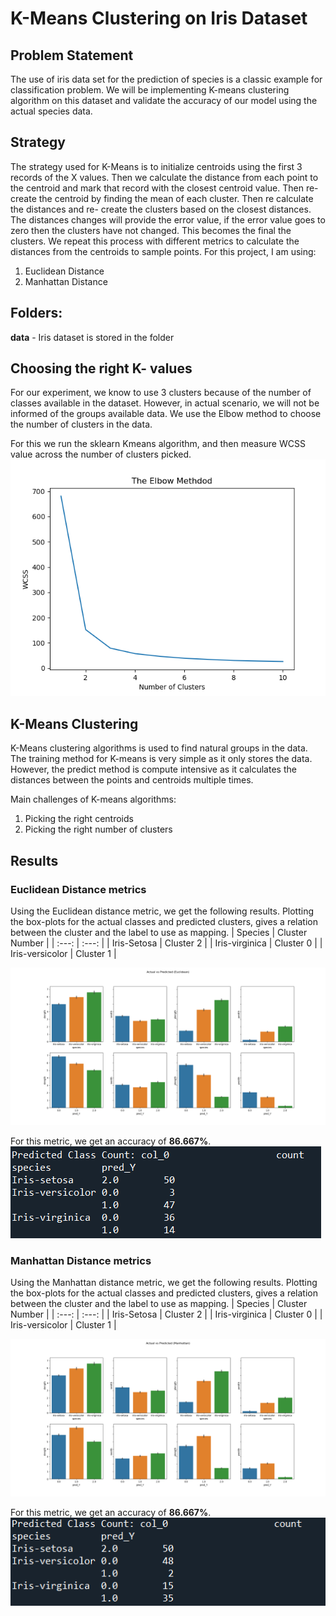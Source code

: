 # K-Means Clustering on Iris Dataset

## Problem Statement
The use of iris data set for the prediction of species is a classic example for classification problem.
We will be implementing K-means clustering algorithm on this dataset and validate the accuracy of our model using the actual species data.

## Strategy
The strategy used for K-Means is to initialize centroids using the first 3 records of the X values. Then we calculate the distance from each point to the centroid and mark that record with the closest centroid value. Then re-create the centroid by finding the mean of each cluster. Then re calculate the distances and re- create the clusters based on the closest distances. The distances changes will provide the error value, if the error value goes to zero then the clusters have not changed. This becomes the final the clusters.
We repeat this process with different metrics to calculate the distances from the centroids to sample points. For this project, I am using:
1.	Euclidean Distance
2.	Manhattan Distance

## Folders:
**data** - Iris dataset is stored in the folder

## Choosing the right K- values
For our experiment, we know to use 3 clusters because of the number of classes available in the dataset.
However, in actual scenario, we will not be informed of the groups available data.
We use the Elbow method to choose the number of clusters in the data.

For this we run the sklearn Kmeans algorithm, and then measure WCSS value across the number of clusters picked.
![The Elbow Method](https://github.com/agx01/iris_kmeans/blob/main/ElbowMethod.png?raw=true)


## K-Means Clustering
K-Means clustering algorithms is used to find natural groups in the data.
The training method for K-means is very simple as it only stores the data. However, the predict method is compute intensive as it calculates the distances between the points and centroids multiple times.

Main challenges of K-means algorithms:
1. Picking the right centroids
2. Picking the right number of clusters

## Results

### Euclidean Distance metrics

Using the Euclidean distance metric, we get the following results. Plotting the box-plots for the actual classes and predicted clusters, gives a relation between the cluster and the label to use as mapping.
| Species | Cluster Number |
| :---: | :---: |
| Iris-Setosa | Cluster 2 |
| Iris-virginica | Cluster 0 |
| Iris-versicolor | Cluster 1 |

![Box Plot of Features (Euclidean Distance)](https://github.com/agx01/iris_kmeans/blob/main/EuclideanDistance.png?raw=true)
    
For this metric, we get an accuracy of **86.667%**.
![Results of Euclidean Metric](https://github.com/agx01/iris_kmeans/blob/main/Euclidean_results.png?raw=true)
    
### Manhattan Distance metrics

Using the Manhattan distance metric, we get the following results. Plotting the box-plots for the actual classes and predicted clusters, gives a relation between the cluster and the label to use as mapping.
| Species | Cluster Number |
| :---: | :---: |
| Iris-Setosa | Cluster 2 |
| Iris-virginica | Cluster 0 |
| Iris-versicolor | Cluster 1 |

![Box Plot of Features (Manhattan Distance)](https://github.com/agx01/iris_kmeans/blob/main/ManhattanDistance.png?raw=true)
    
For this metric, we get an accuracy of **86.667%**.
![Results of Euclidean Metric](https://github.com/agx01/iris_kmeans/blob/main/Manhattan_results.png?raw=true)